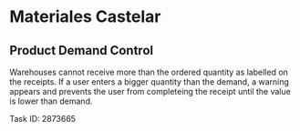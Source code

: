 # Materiales Castelar

## Product Demand Control

Warehouses cannot receive more than the ordered quantity as labelled on the receipts.
If a user enters a bigger quantity than the demand, a warning appears and prevents the
user from completeing the receipt until the value is lower than demand.

Task ID: 2873665
